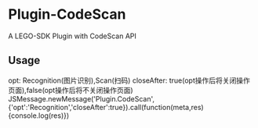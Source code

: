 # Plugin-CodeScan
A LEGO-SDK Plugin with CodeScan API

## Usage
opt: Recognition(图片识别),Scan(扫码)
closeAfter: true(opt操作后将关闭操作页面),false(opt操作后将不关闭操作页面)
JSMessage.newMessage('Plugin.CodeScan',{'opt':'Recognition','closeAfter':true}).call(function(meta,res){console.log(res)})
